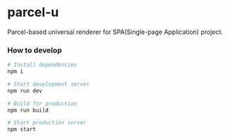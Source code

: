 # parcel-u
Parcel-based universal renderer for SPA(Single-page Application) project.

### How to develop

```bash
# Install dependencies
npm i

# Start development server
npm run dev

# Build for production
npm run build

# Start production server
npm start
```
